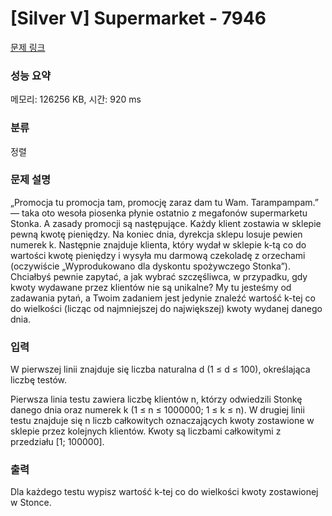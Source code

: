 # [Silver V] Supermarket - 7946 

[문제 링크](https://www.acmicpc.net/problem/7946) 

### 성능 요약

메모리: 126256 KB, 시간: 920 ms

### 분류

정렬

### 문제 설명

<p>„Promocja tu promocja tam, promocję zaraz dam tu Wam. Tarampampam.” — taka oto wesoła piosenka płynie ostatnio z megafonów supermarketu Stonka. A zasady promocji są następujące. Każdy klient zostawia w sklepie pewną kwotę pieniędzy. Na koniec dnia, dyrekcja sklepu losuje pewien numerek k. Następnie znajduje klienta, który wydał w sklepie k-tą co do wartości kwotę pieniędzy i wysyła mu darmową czekoladę z orzechami (oczywiście „Wyprodukowano dla dyskontu spożywczego Stonka”). Chciałbyś pewnie zapytać, a jak wybrać szczęśliwca, w przypadku, gdy kwoty wydawane przez klientów nie są unikalne? My tu jesteśmy od zadawania pytań, a Twoim zadaniem jest jedynie znaleźć wartość k-tej co do wielkości (licząc od najmniejszej do największej) kwoty wydanej danego dnia.</p>

### 입력 

 <p>W pierwszej linii znajduje się liczba naturalna d (1 ≤ d ≤ 100), określająca liczbę testów.</p>

<p>Pierwsza linia testu zawiera liczbę klientów n, którzy odwiedzili Stonkę danego dnia oraz numerek k (1 ≤ n ≤ 1000000; 1 ≤ k ≤ n). W drugiej linii testu znajduje się n liczb całkowitych oznaczających kwoty zostawione w sklepie przez kolejnych klientów. Kwoty są liczbami całkowitymi z przedziału [1; 100000].</p>

### 출력 

 <p>Dla każdego testu wypisz wartość k-tej co do wielkości kwoty zostawionej w Stonce.</p>

